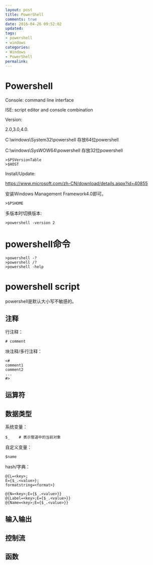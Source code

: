 ```yaml
---
layout: post
title: PowerShell
comments: true
date: 2016-04-26 09:52:02
updated:
tags:
- powershell
- windows
categories:
- Windows
- PowerShell
permalink:
---
```


# Powershell

Console: command line interface

ISE: script editor and console combination

Version:

2.0,3.0,4.0.

C:\windows\System32\powershell 存放64位powershell

C:\windows\SysWOW64\powershell 存放32位powershell

    >$PSVersionTable
    >$HOST

Install/Update:

<https://www.microsoft.com/zh-CN/download/details.aspx?id=40855>

安装Windows Management Framework4.0即可。

    >$PSHOME

多版本时切换版本:

    >powershell -version 2

# powershell命令

    >powershell -?
    >powershell /?
    >powershell -help

# powershell script

powershell是默认大小写不敏感的。

## 注释

行注释：

    # comment

块注释/多行注释：

    <#
    comment1
    comment2
    ...
    #>

## 运算符


## 数据类型

系统变量：

    $_    # 表示管道中的当前对象

自定义变量：

    $name

hash/字典：

    @{L=<key>;
    E={$_.<value>};
    formatstring=<format>}

    @{N=<key>;E={$_.<value>}}
    @{Label=<key>;E={$_.<value>}}
    @{Name=<key>;E={$_.<value>}}

## 输入输出

## 控制流

## 函数


